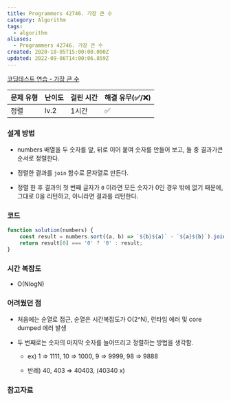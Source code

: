 ```yaml
---
title: Programmers 42746. 가장 큰 수
category: Algorithm
tags:
  - algorithm
aliases:
  - Programmers 42746. 가장 큰 수
created: 2020-10-05T15:00:00.000Z
updated: 2022-09-06T14:00:06.859Z
---
```


<Metadata />

[코딩테스트 연습 - 가장 큰 수](https://programmers.co.kr/learn/courses/30/lessons/42746)

| 문제 유형 | 난이도 | 걸린 시간 | 해결 유무(✅/❌) |
| --------- | ------ | --------- | ---------------- |
| 정렬      | lv.2   | 1시간     | ✅               |

### 설계 방법

- numbers 배열을 두 숫자를 앞, 뒤로 이어 붙여 숫자를 만들어 보고, 둘 중 결과가큰순서로 정렬한다.

- 정렬한 결과를 `join` 함수로 문자열로 만든다.

- 정렬 한 후 결과의 첫 번째 글자가 `0` 이라면 모든 숫자가 0인 경우 밖에 없기 때문에, 그대로 0을 리턴하고, 아니라면 결과를 리턴한다.

### 코드

```javascript
function solution(numbers) {
	const result = numbers.sort((a, b) => `${b}${a}` - `${a}${b}`).join('');
	return result[0] === '0' ? '0' : result;
}
```

### 시간 복잡도

- O(NlogN)

### 어려웠던 점

- 처음에는 순열로 접근, 순열은 시간복잡도가 O(2^N), 런타임 에러 및 core dumped 에러 발생

- 두 번째로는 숫자의 마지막 숫자를 늘어뜨리고 정렬하는 방법을 생각함.

  - ex) 1 ⇒ 1111, 10 ⇒ 1000, 9 ⇒ 9999, 98 ⇒ 9888

  - 반례) 40, 403 ⇒ 40403, (40340 x)

### 참고자료
